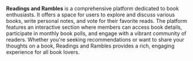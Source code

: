 **Readings and Rambles** is a comprehensive platform dedicated to book enthusiasts. It offers a space for users to explore and discuss various books, write personal notes, and vote for their favorite reads. The platform features an interactive section where members can access book details, participate in monthly book polls, and engage with a vibrant community of readers. Whether you're seeking recommendations or want to share your thoughts on a book, Readings and Rambles provides a rich, engaging experience for all book lovers.
